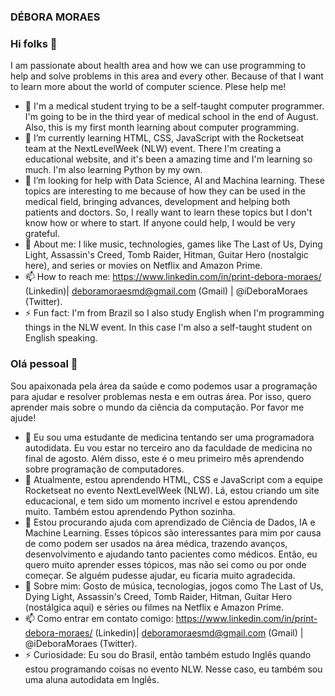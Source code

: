 ### DÉBORA MORAES

### Hi folks 👋
I am passionate about health area and how we can use programming to help and solve problems in this area and every other. Because of that I want to learn more about the world of computer science. Plese help me!
- 🔭 I'm a medical student trying to be a self-taught computer programmer. I'm going to be in the third year of medical school in the end of August. Also, this is my first month learning about computer programming.
- 🌱 I’m currently learning HTML, CSS, JavaScript with the Rocketseat team at the NextLevelWeek (NLW) event. There I'm creating a educational website, and it's been a amazing time and I'm learning so much. I'm also learning Python by my own.
- 🤔 I’m looking for help with Data Science, AI and Machina learning. These topics are interesting to me because of how they can be used in the medical field, bringing advances, development and helping both patients and doctors. So, I really want to learn these topics but I don't know how or where to start. If anyone could help, I would be very grateful.
- 💬 About me: I like music, technologies, games like The Last of Us, Dying Light, Assassin's Creed, Tomb Raider, Hitman, Guitar Hero (nostalgic here), and series or movies on Netflix and Amazon Prime.
- 📫 How to reach me: https://www.linkedin.com/in/print-debora-moraes/ (Linkedin)| deboramoraesmd@gmail.com (Gmail) | @iDeboraMoraes (Twitter).
- ⚡ Fun fact: I'm from Brazil so I also study English when I'm programming things in the NLW event. In this case I'm also a self-taught student on English speaking.

### Olá pessoal 👋
Sou apaixonada pela área da saúde e como podemos usar a programação para ajudar e resolver problemas nesta e em outras área. Por isso, quero aprender mais sobre o mundo da ciência da computação. Por favor me ajude!
- 🔭 Eu sou uma estudante de medicina tentando ser uma programadora autodidata. Eu vou estar no terceiro ano da faculdade de medicina no final de agosto. Além disso, este é o meu primeiro mês aprendendo sobre programação de computadores.
- 🌱 Atualmente, estou aprendendo HTML, CSS e JavaScript com a equipe Rocketseat no evento NextLevelWeek (NLW). Lá, estou criando um site educacional, e tem sido um momento incrível e estou aprendendo muito. Também estou aprendendo Python sozinha.
- 🤔 Estou procurando ajuda com aprendizado de Ciência de Dados, IA e Machine Learning. Esses tópicos são interessantes para mim por causa de como podem ser usados na área médica, trazendo avanços, desenvolvimento e ajudando tanto pacientes como médicos. Então, eu quero muito aprender esses tópicos, mas não sei como ou por onde começar. Se alguém pudesse ajudar, eu ficaria muito agradecida.
- 💬 Sobre mim: Gosto de música, tecnologias, jogos como The Last of Us, Dying Light, Assassin's Creed, Tomb Raider, Hitman, Guitar Hero (nostálgica aqui) e séries ou filmes na Netflix e Amazon Prime.
- 📫 Como entrar em contato comigo: https://www.linkedin.com/in/print-debora-moraes/ (Linkedin)| deboramoraesmd@gmail.com (Gmail) | @iDeboraMoraes (Twitter).
- ⚡ Curiosidade: Eu sou do Brasil, então também estudo Inglês quando estou programando coisas no evento NLW. Nesse caso, eu também sou uma aluna autodidata em Inglês.
